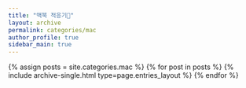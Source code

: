 ```yaml
---
title: "맥북 적응기🍏"
layout: archive
permalink: categories/mac
author_profile: true
sidebar_main: true
--- 
```



{% assign posts = site.categories.mac %}
{% for post in posts %} {% include archive-single.html type=page.entries_layout %} {% endfor %}

